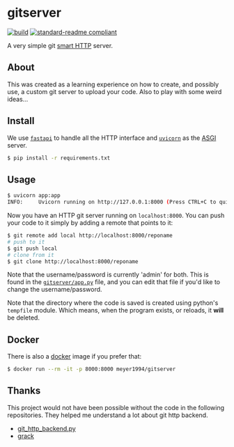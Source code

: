 # gitserver

[![build](https://github.com/meyer1994/gitserver/actions/workflows/build.yml/badge.svg)](https://github.com/meyer1994/gitserver/actions/workflows/build.yml)
[![standard-readme compliant](https://img.shields.io/badge/readme%20style-standard-brightgreen.svg?style=flat-square)](https://github.com/RichardLitt/standard-readme)

A very simple git [smart HTTP][6] server.

## About

This was created as a learning experience on how to create, and possibly use,
a custom git server to upload your code. Also to play with some weird ideas...

## Install

We use [`fastapi`][1] to handle all the HTTP interface and [`uvicorn`][2] as the
[ASGI][3]
server.

```bash
$ pip install -r requirements.txt
```

## Usage

```bash
$ uvicorn app:app
INFO:     Uvicorn running on http://127.0.0.1:8000 (Press CTRL+C to quit)
```

Now you have an HTTP git server running on `localhost:8000`. You can push your
code to it simply by adding a remote that points to it:

```bash
$ git remote add local http://localhost:8000/reponame
# push to it
$ git push local
# clone from it
$ git clone http://localhost:8000/reponame
```

Note that the username/password is currently 'admin' for both. This is found in the [`gitserver/app.py`](./gitserver/app.py) file,
and you can edit that file if you'd like to change the username/password.

Note that the directory where the code is saved is created using python's
`tempfile` module. Which means, when the program exists, or reloads, it **will**
be deleted.

## Docker

There is also a [docker][7] image if you prefer that:

```bash
$ docker run --rm -it -p 8000:8000 meyer1994/gitserver
```

## Thanks

This project would not have been possible without the code in the following
repositories. They helped me understand a lot about git http backend.

- [git_http_backend.py][4]
- [grack][5]


[1]: https://fastapi.tiangolo.com/
[2]: https://uvicorn.org/
[3]: https://asgi.readthedocs.io/en/latest/index.html
[4]: https://github.com/dvdotsenko/git_http_backend.py
[5]: https://github.com/schacon/grack
[6]: https://www.git-scm.com/book/fa/v2/Git-on-the-Server-Smart-HTTP
[7]: https://hub.docker.com/repository/docker/meyer1994/gitserver
